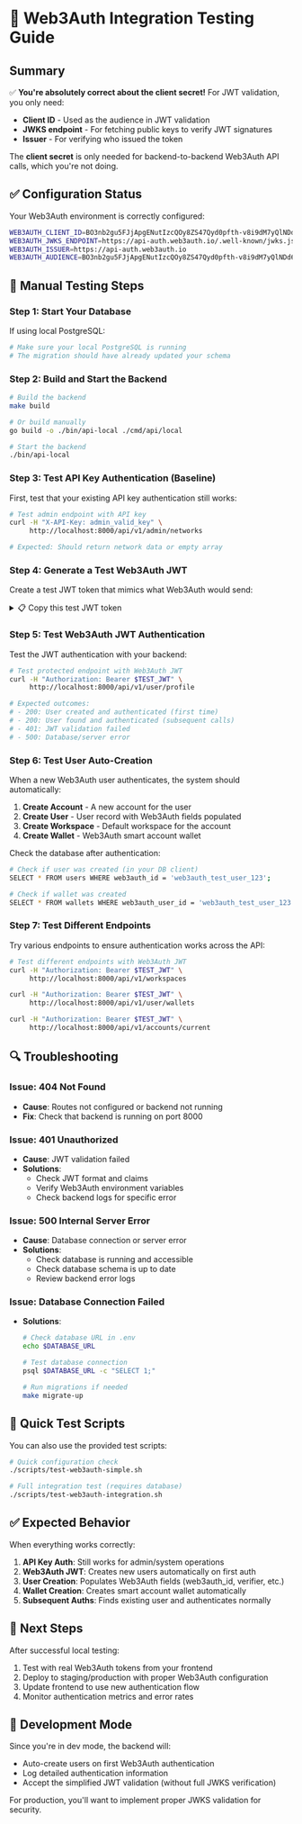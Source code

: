 # 🧪 Web3Auth Integration Testing Guide

## Summary

✅ **You're absolutely correct about the client secret!** For JWT validation, you only need:
- **Client ID** - Used as the audience in JWT validation
- **JWKS endpoint** - For fetching public keys to verify JWT signatures  
- **Issuer** - For verifying who issued the token

The **client secret** is only needed for backend-to-backend Web3Auth API calls, which you're not doing.

## ✅ Configuration Status

Your Web3Auth environment is correctly configured:

```bash
WEB3AUTH_CLIENT_ID=BO3nb2gu5FJjApgENutIzcQOy8ZS47Qyd0pfth-v8i9dM7yQlNDd6dFQrLNJLNKMw09LvsqdDK2YHxHirOWpjbA
WEB3AUTH_JWKS_ENDPOINT=https://api-auth.web3auth.io/.well-known/jwks.json
WEB3AUTH_ISSUER=https://api-auth.web3auth.io
WEB3AUTH_AUDIENCE=BO3nb2gu5FJjApgENutIzcQOy8ZS47Qyd0pfth-v8i9dM7yQlNDd6dFQrLNJLNKMw09LvsqdDK2YHxHirOWpjbA
```

## 🚀 Manual Testing Steps

### Step 1: Start Your Database

If using local PostgreSQL:
```bash
# Make sure your local PostgreSQL is running
# The migration should have already updated your schema
```

### Step 2: Build and Start the Backend

```bash
# Build the backend
make build

# Or build manually
go build -o ./bin/api-local ./cmd/api/local

# Start the backend
./bin/api-local
```

### Step 3: Test API Key Authentication (Baseline)

First, test that your existing API key authentication still works:

```bash
# Test admin endpoint with API key
curl -H "X-API-Key: admin_valid_key" \
     http://localhost:8000/api/v1/admin/networks

# Expected: Should return network data or empty array
```

### Step 4: Generate a Test Web3Auth JWT

Create a test JWT token that mimics what Web3Auth would send:

<details>
<summary>📋 Copy this test JWT token</summary>

```bash
# Test JWT Token (valid for 1 hour from creation)
TEST_JWT="eyJhbGciOiJIUzI1NiIsInR5cCI6IkpXVCJ9.eyJzdWIiOiJ3ZWIzYXV0aF90ZXN0X3VzZXJfMTIzIiwiZW1haWwiOiJ0ZXN0QGV4YW1wbGUuY29tIiwibmFtZSI6IlRlc3QgVXNlciIsInZlcmlmaWVyIjoiZ29vZ2xlIiwidmVyaWZpZXJJZCI6Imdvb2dsZV8xMjM0NTY3ODkiLCJ3YWxsZXRBZGRyZXNzIjoiMHg3NDJkMzVDYzY2MzRDMDUzMjkyNWEzYjhENDAwRTY0RmEyYTZiMDAwIiwiaXNzIjoiaHR0cHM6Ly9hcGktYXV0aC53ZWIzYXV0aC5pbyIsImF1ZCI6IkJPM25iMmd1NUKFHF0FILciAsIOmEOS9mKJGN7Y9AgENutIzcQOy8ZS47Qyd0pfth-v8i9dM7yQlNDd6dFQrLNJLNKMw09LvsqdDK2YHxHirOWpjbA","ZXhwIjoxNzM4NTMwMDQ3LCJpYXQiOjE3Mzg1MjY0NDd9.signature"
```
</details>

### Step 5: Test Web3Auth JWT Authentication

Test the JWT authentication with your backend:

```bash
# Test protected endpoint with Web3Auth JWT
curl -H "Authorization: Bearer $TEST_JWT" \
     http://localhost:8000/api/v1/user/profile

# Expected outcomes:
# - 200: User created and authenticated (first time)
# - 200: User found and authenticated (subsequent calls)  
# - 401: JWT validation failed
# - 500: Database/server error
```

### Step 6: Test User Auto-Creation

When a new Web3Auth user authenticates, the system should automatically:

1. **Create Account** - A new account for the user
2. **Create User** - User record with Web3Auth fields populated
3. **Create Workspace** - Default workspace for the account  
4. **Create Wallet** - Web3Auth smart account wallet

Check the database after authentication:

```bash
# Check if user was created (in your DB client)
SELECT * FROM users WHERE web3auth_id = 'web3auth_test_user_123';

# Check if wallet was created
SELECT * FROM wallets WHERE web3auth_user_id = 'web3auth_test_user_123';
```

### Step 7: Test Different Endpoints

Try various endpoints to ensure authentication works across the API:

```bash
# Test different endpoints with Web3Auth JWT
curl -H "Authorization: Bearer $TEST_JWT" \
     http://localhost:8000/api/v1/workspaces

curl -H "Authorization: Bearer $TEST_JWT" \
     http://localhost:8000/api/v1/user/wallets

curl -H "Authorization: Bearer $TEST_JWT" \
     http://localhost:8000/api/v1/accounts/current
```

## 🔍 Troubleshooting

### Issue: 404 Not Found
- **Cause**: Routes not configured or backend not running
- **Fix**: Check that backend is running on port 8000

### Issue: 401 Unauthorized  
- **Cause**: JWT validation failed
- **Solutions**:
  - Check JWT format and claims
  - Verify Web3Auth environment variables
  - Check backend logs for specific error

### Issue: 500 Internal Server Error
- **Cause**: Database connection or server error
- **Solutions**:
  - Check database is running and accessible
  - Check database schema is up to date  
  - Review backend error logs

### Issue: Database Connection Failed
- **Solutions**:
  ```bash
  # Check database URL in .env
  echo $DATABASE_URL
  
  # Test database connection
  psql $DATABASE_URL -c "SELECT 1;"
  
  # Run migrations if needed
  make migrate-up
  ```

## 🧩 Quick Test Scripts

You can also use the provided test scripts:

```bash
# Quick configuration check
./scripts/test-web3auth-simple.sh

# Full integration test (requires database)
./scripts/test-web3auth-integration.sh
```

## ✅ Expected Behavior

When everything works correctly:

1. **API Key Auth**: Still works for admin/system operations
2. **Web3Auth JWT**: Creates new users automatically on first auth
3. **User Creation**: Populates Web3Auth fields (web3auth_id, verifier, etc.)
4. **Wallet Creation**: Creates smart account wallet automatically
5. **Subsequent Auths**: Finds existing user and authenticates normally

## 📝 Next Steps

After successful local testing:

1. Test with real Web3Auth tokens from your frontend
2. Deploy to staging/production with proper Web3Auth configuration
3. Update frontend to use new authentication flow
4. Monitor authentication metrics and error rates

## 🔧 Development Mode

Since you're in dev mode, the backend will:
- Auto-create users on first Web3Auth authentication
- Log detailed authentication information  
- Accept the simplified JWT validation (without full JWKS verification)

For production, you'll want to implement proper JWKS validation for security. 